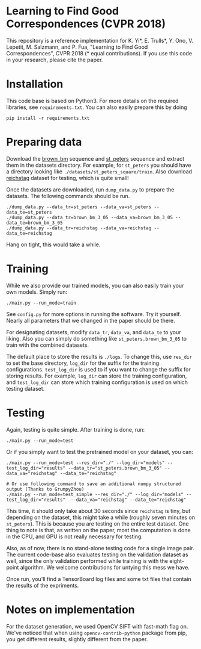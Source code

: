 
# Learning to Find Good Correspondences (CVPR 2018)

This repository is a reference implementation for K. Yi\*, E. Trulls\*, Y. Ono,
V. Lepetit, M. Salzmann, and P. Fua, "Learning to Find Good Correspondences",
CVPR 2018 (* equal contributions). If you use this code in your research,
please cite the paper.

# Installation

This code base is based on Python3. For more details on the required libraries,
see `requirements.txt`. You can also easily prepare this by doing

```
pip install -r requirements.txt
```
# Preparing data

Download the
[brown_bm](http://webhome.cs.uvic.ca/~kyi/files/2018/learned-correspondence/brown_bm_3---brown_bm_3-maxpairs-10000-random---skip-10-dilate-25.tar.gz)
sequence and
[st_peters](http://webhome.cs.uvic.ca/~kyi/files/2018/learned-correspondence/st_peters_square.tar.gz)
sequence and extract them in the datasets directory. For example, for
`st_peters` you should have a directory looking like
`./datasets/st_peters_square/train`. Also download
[reichstag](http://webhome.cs.uvic.ca/~kyi/files/2018/learned-correspondence/reichstag.tar.gz)
dataset for testing, which is quite small!

Once the datasets are downloaded, run `dump_data.py` to prepare the
datasets. The following commands should be run.

```
./dump_data.py --data_tr=st_peters --data_va=st_peters --data_te=st_peters
./dump_data.py --data_tr=brown_bm_3_05 --data_va=brown_bm_3_05 --data_te=brown_bm_3_05
./dump_data.py --data_tr=reichstag --data_va=reichstag --data_te=reichstag
```

Hang on tight, this would take a while.


# Training

While we also provide our trained models, you can also easily train your own
models. Simply run:

```
./main.py --run_mode=train
```

See `config.py` for more options in running the software. Try it
yourself. Nearly all parameters that we changed in the paper should be
there. 

For designating datasets, modify `data_tr`, `data_va`, and `data_te` to your
liking. Also you can simply do something like `st_peters.brown_bm_3_05` to
train with the combined datasets.

The default place to store the results is `./logs`. To change this, use
`res_dir` to set the base directory, `log_dir` for the suffix for the training
configurations. `test_log_dir` is used to if you want to change the suffix for
storing results. For example, `log_dir` can store the training configuration,
and `test_log_dir` can store which training configuration is used on which
testing dataset.

# Testing

Again, testing is quite simple. After training is done, run:

```
./main.py --run_mode=test

```

Or if you simply want to test the pretrained model on your dataset, you can:

```
./main.py --run_mode=test --res_dir="./" --log_dir="models" --test_log_dir="results" --data_tr="st_peters.brown_bm_3_05" --data_va="reichstag" --data_te="reichstag" 

# Or use following command to save an additional numpy structured output (Thanks to GrumpyZhou)
./main.py --run_mode=test_simple --res_dir="./" --log_dir="models" --test_log_dir="results"  --data_va="reichstag" --data_te="reichstag"
```

This time, it should only take about 30 seconds since `reichstag` is tiny, but
depending on the dataset, this might take a while (roughly seven minutes on
`st_peters`). This is because you are testing on the entire test dataset. One
thing to note is that, as written on the paper, most the computation is done in
the CPU, and GPU is not really necessary for testing.

Also, as of now, there is no stand-alone testing code for a single image
pair. The current code-base also evaluates testing on the validation dataset as
well, since the only validation performed while training is with the
eight-point algorithm. We welcome contributions for untying this mess we have.

Once run, you'll find a TensorBoard log files and some txt files that contain
the results of the expriments.


# Notes on implementation

For the dataset generation, we used OpenCV SIFT with fast-math flag on. We've
noticed that when using `opencv-contrib-python` package from pip, you get
different results, slightly different from the paper.



